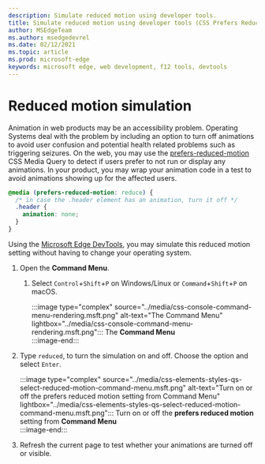 ```yaml
---
description: Simulate reduced motion using developer tools.
title: Simulate reduced motion using developer tools (CSS Prefers Reduced Motion)
author: MSEdgeTeam
ms.author: msedgedevrel
ms.date: 02/12/2021
ms.topic: article
ms.prod: microsoft-edge
keywords: microsoft edge, web development, f12 tools, devtools
---
```

# Reduced motion simulation  

Animation in web products may be an accessibility problem.  Operating Systems deal with the problem by including an option to turn off animations to avoid user confusion and potential health related problems such as triggering seizures.  On the web, you may use the [prefers-reduced-motion][MDNPrefersReducedMotion] CSS Media Query to detect if users prefer to not run or display any animations.  In your product, you may wrap your animation code in a test to avoid animations showing up for the affected users.  

```css
@media (prefers-reduced-motion: reduce) {
  /* in case the .header element has an animation, turn it off */
  .header {
    animation: none;
  }
}
```  

Using the [Microsoft Edge DevTools][DevtoolsIndex], you may simulate this reduced motion setting without having to change your operating system.  

1.  Open the **Command Menu**.  
    1.  Select `Control`+`Shift`+`P` on Windows/Linux or `Command`+`Shift`+`P` on macOS.  
        
        :::image type="complex" source="../media/css-console-command-menu-rendering.msft.png" alt-text="The Command Menu" lightbox="../media/css-console-command-menu-rendering.msft.png":::
           The **Command Menu**  
        :::image-end:::  
        
1.  Type `reduced`, to turn the simulation on and off.  Choose the option and select `Enter`.  
    
    :::image type="complex" source="../media/css-elements-styles-qs-select-reduced-motion-command-menu.msft.png" alt-text="Turn on or off the prefers reduced motion setting from Command Menu" lightbox="../media/css-elements-styles-qs-select-reduced-motion-command-menu.msft.png":::
       Turn on or off the **prefers reduced motion** setting from **Command Menu**  
    :::image-end:::  
    
1.  Refresh the current page to test whether your animations are turned off or visible.  
    
<!-- links -->  

[DevtoolsIndex]: ../index.md "Microsoft Edge (Chromium) Developer Tools | Microsoft Docs"  

[MDNPrefersReducedMotion]: https://developer.mozilla.org/docs/Web/CSS/@media/prefers-reduced-motion "prefers-reduced-motion | MDN"  
